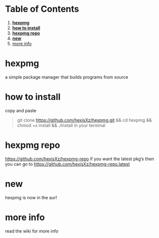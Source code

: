 
# Table of Contents

1.  [**hexpmg**](#orgd6918c4)
2.  [**how to install**](#org933ddaa)
3.  [**hexpmg repo**](#org0bbbba5)
4.  [**new**](#org9a5c560)
5.  [more info](#org1c16e5a)



<a id="orgd6918c4"></a>

# **hexpmg**

a simple package manager that builds programs from source


<a id="org933ddaa"></a>

# **how to install**

copy and paste

> 
> 
> git clone <https://github.com/hexisXz/hexpmg.git> && cd hexpmg && chmod +x install && ./install in your terminal


<a id="org0bbbba5"></a>

# **hexpmg repo**

<https://github.com/hexisXz/hexpmg-repo> if you want the latest pkg&rsquo;s then you can go to <https://github.com/hexisXz/hexpmg-repo.latest>


<a id="org9a5c560"></a>

# **new**

hexpmg is now in the aur!


<a id="org1c16e5a"></a>

# more info

read the wiki for more info


